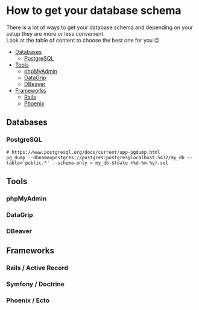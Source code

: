 # How to get your database schema

There is a lot of ways to get your database schema and depending on your setup they are more or less convenient.  
Look at the table of content to choose the best one for you 😉

- [Databases](#databases)
  - [PostgreSQL](#postgresql)
- [Tools](#tools)
  - [phpMyAdmin](#phpmyadmin)
  - [DataGrip](#datagrip)
  - [DBeaver](#dbeaver)
- [Frameworks](#frameworks)
  - [Rails](#rails)
  - [Phoenix](#phoenix)

## Databases
### PostgreSQL

```shell
# https://www.postgresql.org/docs/current/app-pgdump.html
pg_dump --dbname=postgres://postgres:postgres@localhost:5432/my_db --table='public.*' --schema-only > my_db-$(date +%d-%m-%y).sql
```

## Tools
### phpMyAdmin
### DataGrip
### DBeaver

## Frameworks
### Rails / Active Record
### Symfony / Doctrine
### Phoenix / Ecto
